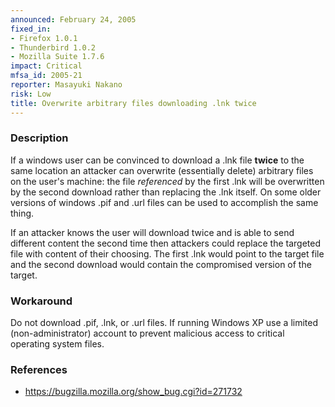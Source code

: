 ```yaml
---
announced: February 24, 2005
fixed_in:
- Firefox 1.0.1
- Thunderbird 1.0.2
- Mozilla Suite 1.7.6
impact: Critical
mfsa_id: 2005-21
reporter: Masayuki Nakano
risk: Low
title: Overwrite arbitrary files downloading .lnk twice
---
```


<h3>Description</h3>

<p>If a windows user can be convinced to download a .lnk file 
<strong>twice</strong> to the same location an attacker can overwrite 
(essentially delete) arbitrary files on the user's machine: the file 
<em>referenced</em> by the first .lnk will be overwritten by the 
second download rather than replacing the .lnk itself.
On some older versions of windows .pif and .url files can be used to
accomplish the same thing.</p>

<p>If an attacker knows the user will download twice and is able to
send different content the second time then attackers could
replace the targeted file with content of their choosing. The first
.lnk would point to the target file and the second download would
contain the compromised version of the target.</p>

<h3>Workaround</h3>

<p>Do not download .pif, .lnk, or .url files. If running Windows XP 
use a limited (non-administrator) account to prevent malicious 
access to critical operating system files.</p>

<h3>References</h3>

<ul>
<li><a href="https://bugzilla.mozilla.org/show_bug.cgi?id=271732">
https://bugzilla.mozilla.org/show_bug.cgi?id=271732</a></li>
</ul>



